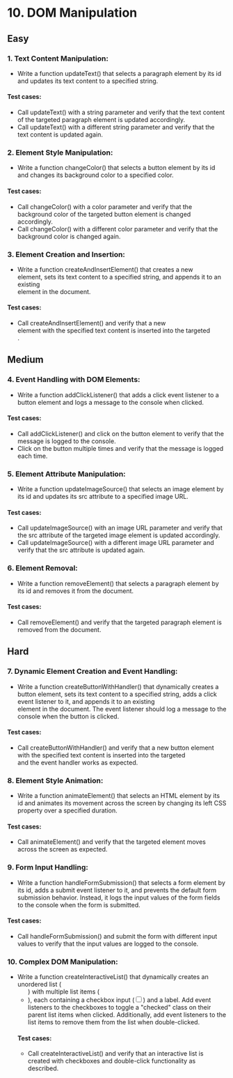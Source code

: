 # 10. DOM Manipulation

## Easy

### 1. Text Content Manipulation:

* Write a function updateText() that selects a paragraph element by its id and updates its text content to a specified string.

#### Test cases:
* Call updateText() with a string parameter and verify that the text content of the targeted paragraph element is updated accordingly.
* Call updateText() with a different string parameter and verify that the text content is updated again.

### 2. Element Style Manipulation:

* Write a function changeColor() that selects a button element by its id and changes its background color to a specified color.

#### Test cases:
* Call changeColor() with a color parameter and verify that the background color of the targeted button element is changed accordingly.
* Call changeColor() with a different color parameter and verify that the background color is changed again.

### 3. Element Creation and Insertion:

* Write a function createAndInsertElement() that creates a new <div> element, sets its text content to a specified string, and appends it to an existing <div> element in the document.

#### Test cases:
* Call createAndInsertElement() and verify that a new <div> element with the specified text content is inserted into the targeted <div>.

## Medium

### 4. Event Handling with DOM Elements:

* Write a function addClickListener() that adds a click event listener to a button element and logs a message to the console when clicked.

#### Test cases:
* Call addClickListener() and click on the button element to verify that the message is logged to the console.
* Click on the button multiple times and verify that the message is logged each time.

### 5. Element Attribute Manipulation:

* Write a function updateImageSource() that selects an image element by its id and updates its src attribute to a specified image URL.

#### Test cases:
* Call updateImageSource() with an image URL parameter and verify that the src attribute of the targeted image element is updated accordingly.
* Call updateImageSource() with a different image URL parameter and verify that the src attribute is updated again.

### 6. Element Removal:

* Write a function removeElement() that selects a paragraph element by its id and removes it from the document.

#### Test cases:
* Call removeElement() and verify that the targeted paragraph element is removed from the document.

## Hard

### 7. Dynamic Element Creation and Event Handling:

* Write a function createButtonWithHandler() that dynamically creates a button element, sets its text content to a specified string, adds a click event listener to it, and appends it to an existing <div> element in the document. The event listener should log a message to the console when the button is clicked.

#### Test cases:
* Call createButtonWithHandler() and verify that a new button element with the specified text content is inserted into the targeted <div> and the event handler works as expected.

### 8. Element Style Animation:

* Write a function animateElement() that selects an HTML element by its id and animates its movement across the screen by changing its left CSS property over a specified duration.

#### Test cases:
* Call animateElement() and verify that the targeted element moves across the screen as expected.

### 9. Form Input Handling:

* Write a function handleFormSubmission() that selects a form element by its id, adds a submit event listener to it, and prevents the default form submission behavior. Instead, it logs the input values of the form fields to the console when the form is submitted.

#### Test cases:
* Call handleFormSubmission() and submit the form with different input values to verify that the input values are logged to the console.

### 10. Complex DOM Manipulation:

* Write a function createInteractiveList() that dynamically creates an unordered list (<ul>) with multiple list items (<li>), each containing a checkbox input (<input type="checkbox">) and a label. Add event listeners to the checkboxes to toggle a "checked" class on their parent list items when clicked. Additionally, add event listeners to the list items to remove them from the list when double-clicked.

#### Test cases:
* Call createInteractiveList() and verify that an interactive list is created with checkboxes and double-click functionality as described.